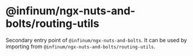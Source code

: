 # @infinum/ngx-nuts-and-bolts/routing-utils

Secondary entry point of `@infinum/ngx-nuts-and-bolts`. It can be used by importing from `@infinum/ngx-nuts-and-bolts/routing-utils`.
